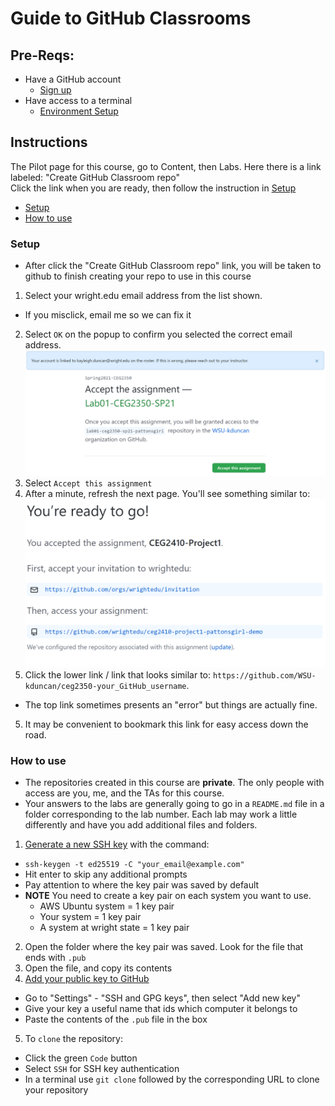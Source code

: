 # Guide to GitHub Classrooms

## Pre-Reqs:

- Have a GitHub account
  - [Sign up](https://github.com/signup?ref_cta=Sign+up&ref_loc=header+logged+out&ref_page=%2F&source=header-home)
- Have access to a terminal
  - [Environment Setup](EnvironmentSetup.md)

## Instructions

The Pilot page for this course, go to Content, then Labs.  Here there is a link labeled: "Create GitHub Classroom repo"  
Click the link when you are ready, then follow the instruction in [Setup](#Setup)

- [Setup](#Setup)
- [How to use](#How-to-use)

### Setup

- After click the "Create GitHub Classroom repo" link, you will be taken to github to finish creating your repo to use in this course
1. Select your wright.edu email address from the list shown.
  - If you misclick, email me so we can fix it
2. Select `OK` on the popup to confirm you selected the correct email address.
  ![Accept Assignment](Images/github-classrooms-acceptassignment.png)
3. Select `Accept this assignment`
4. After a minute, refresh the next page. You'll see something similar to:
  ![You're ready to go!](Images/github-classrooms-success.png)
4. Click the lower link / link that looks similar to: `https://github.com/WSU-kduncan/ceg2350-your_GitHub_username`. 
  - The top link sometimes presents an "error" but things are actually fine.
5. It may be convenient to bookmark this link for easy access down the road.

### How to use

- The repositories created in this course are **private**. The only people with access are you, me, and the TAs for this course.
- Your answers to the labs are generally going to go in a `README.md` file in a folder corresponding to the lab number. Each lab may work a little differently and have you add additional files and folders.
1. [Generate a new SSH key](https://docs.github.com/en/github/authenticating-to-github/connecting-to-github-with-ssh/generating-a-new-ssh-key-and-adding-it-to-the-ssh-agent) with the command:
  - `ssh-keygen -t ed25519 -C "your_email@example.com"`
  - Hit enter to skip any additional prompts
  - Pay attention to where the key pair was saved by default
  - **NOTE** You need to create a key pair on each system you want to use.
    - AWS Ubuntu system = 1 key pair
    - Your system = 1 key pair
    - A system at wright state = 1 key pair
2. Open the folder where the key pair was saved.  Look for the file that ends with `.pub`
3. Open the file, and copy its contents
4. [Add your public key to GitHub](https://docs.github.com/en/github/authenticating-to-github/connecting-to-github-with-ssh/adding-a-new-ssh-key-to-your-github-account)
  - Go to "Settings" - "SSH and GPG keys", then select "Add new key"
  - Give your key a useful name that ids which computer it belongs to
  - Paste the contents of the `.pub` file in the box
5. To `clone` the repository:
  - Click the green `Code` button
  - Select `SSH` for SSH key authentication
  - In a terminal use `git clone` followed by the corresponding URL to clone your repository
